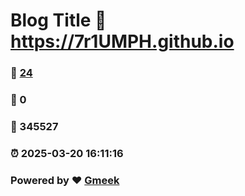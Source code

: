 # Blog Title :link: https://7r1UMPH.github.io 
### :page_facing_up: [24](https://7r1UMPH.github.io/tag.html) 
### :speech_balloon: 0 
### :hibiscus: 345527 
### :alarm_clock: 2025-03-20 16:11:16 
### Powered by :heart: [Gmeek](https://github.com/Meekdai/Gmeek)
